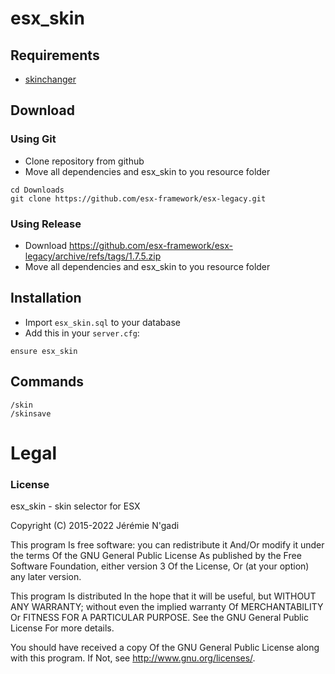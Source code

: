 # esx_skin

## Requirements
- [skinchanger](https://github.com/esx-framework/esx-legacy/tree/main/%5Besx%5D/skinchanger)

## Download

### Using Git
- Clone repository from github
- Move all dependencies and esx_skin to you resource folder

```
cd Downloads
git clone https://github.com/esx-framework/esx-legacy.git
```

### Using Release
- Download https://github.com/esx-framework/esx-legacy/archive/refs/tags/1.7.5.zip
- Move all dependencies and esx_skin to you resource folder

## Installation
- Import `esx_skin.sql` to your database
- Add this in your `server.cfg`:

```
ensure esx_skin
```

## Commands

```
/skin
/skinsave
```

# Legal
### License
esx_skin - skin selector for ESX

Copyright (C) 2015-2022 Jérémie N'gadi

This program Is free software: you can redistribute it And/Or modify it under the terms Of the GNU General Public License As published by the Free Software Foundation, either version 3 Of the License, Or (at your option) any later version.

This program Is distributed In the hope that it will be useful, but WITHOUT ANY WARRANTY; without even the implied warranty Of MERCHANTABILITY Or FITNESS FOR A PARTICULAR PURPOSE. See the GNU General Public License For more details.

You should have received a copy Of the GNU General Public License along with this program. If Not, see http://www.gnu.org/licenses/.
